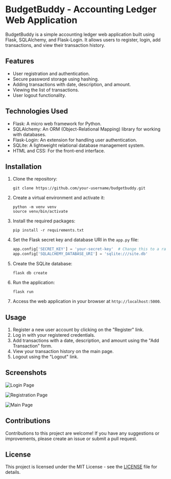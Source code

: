 # BudgetBuddy - Accounting Ledger Web Application

BudgetBuddy is a simple accounting ledger web application built using Flask, SQLAlchemy, and Flask-Login. It allows users to register, login, add transactions, and view their transaction history.

## Features

- User registration and authentication.
- Secure password storage using hashing.
- Adding transactions with date, description, and amount.
- Viewing the list of transactions.
- User logout functionality.

## Technologies Used

- Flask: A micro web framework for Python.
- SQLAlchemy: An ORM (Object-Relational Mapping) library for working with databases.
- Flask-Login: An extension for handling user authentication.
- SQLite: A lightweight relational database management system.
- HTML and CSS: For the front-end interface.

## Installation

1. Clone the repository:

   ```
   git clone https://github.com/your-username/budgetbuddy.git
   ```

2. Create a virtual environment and activate it:

   ```
   python -m venv venv
   source venv/bin/activate
   ```

3. Install the required packages:

   ```
   pip install -r requirements.txt
   ```

4. Set the Flask secret key and database URI in the `app.py` file:

   ```python
   app.config['SECRET_KEY'] = 'your-secret-key'  # Change this to a random secret key
   app.config['SQLALCHEMY_DATABASE_URI'] = 'sqlite:///site.db'
   ```

5. Create the SQLite database:

   ```
   flask db create
   ```

6. Run the application:

   ```
   flask run
   ```

7. Access the web application in your browser at `http://localhost:5000`.

## Usage

1. Register a new user account by clicking on the "Register" link.
2. Log in with your registered credentials.
3. Add transactions with a date, description, and amount using the "Add Transaction" form.
4. View your transaction history on the main page.
5. Logout using the "Logout" link.

## Screenshots

![Login Page](screenshots/login.png)

![Registration Page](screenshots/register.png)

![Main Page](screenshots/main.png)

## Contributions

Contributions to this project are welcome! If you have any suggestions or improvements, please create an issue or submit a pull request.

## License

This project is licensed under the MIT License - see the [LICENSE](LICENSE) file for details.